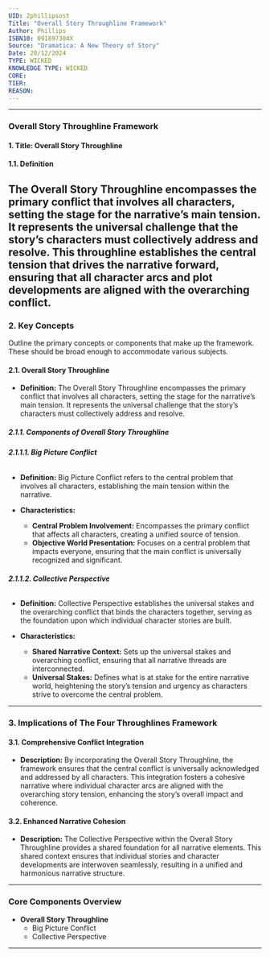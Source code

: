 ```yaml
---
UID: 2phillipsost
Title: "Overall Story Throughline Framework"
Author: Phillips
ISBN10: 091897304X
Source: "Dramatica: A New Theory of Story"
Date: 20/12/2024
TYPE: WICKED
KNOWLEDGE TYPE: WICKED
CORE:
TIER:
REASON:
---
```


---

### **Overall Story Throughline Framework**

#### **1. Title: Overall Story Throughline**

#### **1.1. Definition**

## The Overall Story Throughline encompasses the primary conflict that involves all characters, setting the stage for the narrative’s main tension. It represents the universal challenge that the story’s characters must collectively address and resolve. This throughline establishes the central tension that drives the narrative forward, ensuring that all character arcs and plot developments are aligned with the overarching conflict.

### **2. Key Concepts**

Outline the primary concepts or components that make up the framework. These should be broad enough to accommodate various subjects.

#### **2.1. Overall Story Throughline**

- **Definition:**
  The Overall Story Throughline encompasses the primary conflict that involves all characters, setting the stage for the narrative’s main tension. It represents the universal challenge that the story’s characters must collectively address and resolve.

##### **2.1.1. Components of Overall Story Throughline**

###### **2.1.1.1. Big Picture Conflict**

- **Definition:**
  Big Picture Conflict refers to the central problem that involves all characters, establishing the main tension within the narrative.

- **Characteristics:**
  - **Central Problem Involvement:** Encompasses the primary conflict that affects all characters, creating a unified source of tension.
  - **Objective World Presentation:** Focuses on a central problem that impacts everyone, ensuring that the main conflict is universally recognized and significant.

###### **2.1.1.2. Collective Perspective**

- **Definition:**
  Collective Perspective establishes the universal stakes and the overarching conflict that binds the characters together, serving as the foundation upon which individual character stories are built.

- **Characteristics:**
  - **Shared Narrative Context:** Sets up the universal stakes and overarching conflict, ensuring that all narrative threads are interconnected.
  - **Universal Stakes:** Defines what is at stake for the entire narrative world, heightening the story’s tension and urgency as characters strive to overcome the central problem.

---

### **3. Implications of The Four Throughlines Framework**

#### **3.1. Comprehensive Conflict Integration**

- **Description:**
  By incorporating the Overall Story Throughline, the framework ensures that the central conflict is universally acknowledged and addressed by all characters. This integration fosters a cohesive narrative where individual character arcs are aligned with the overarching story tension, enhancing the story’s overall impact and coherence.

#### **3.2. Enhanced Narrative Cohesion**

- **Description:**
  The Collective Perspective within the Overall Story Throughline provides a shared foundation for all narrative elements. This shared context ensures that individual stories and character developments are interwoven seamlessly, resulting in a unified and harmonious narrative structure.

---

### **Core Components Overview**

- **Overall Story Throughline**
  - Big Picture Conflict
  - Collective Perspective

---
